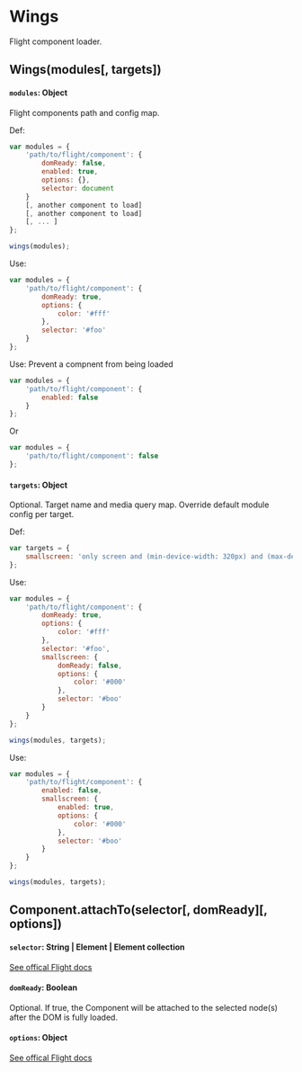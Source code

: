 # Wings

Flight component loader.

## Wings(modules[, targets])

#### `modules`: Object

Flight components path and config map.

Def:

```js
var modules = {
	'path/to/flight/component': {
		domReady: false,
		enabled: true,
		options: {},
		selector: document
	}
	[, another component to load]
	[, another component to load]
	[, ... ]
};

wings(modules);
```

Use: 

```js
var modules = {
	'path/to/flight/component': {
		domReady: true,
		options: {
			color: '#fff'
		},
		selector: '#foo'
	}
};
```
Use: Prevent a compnent from being loaded

```js
var modules = {
	'path/to/flight/component': {
		enabled: false
	}
};
```
Or

```js
var modules = {
	'path/to/flight/component': false
};
```

#### `targets`: Object

Optional. Target name and media query map. Override default module config per target.

Def:

```js
var targets = {
	smallscreen: 'only screen and (min-device-width: 320px) and (max-device-width: 767px)'
};
```

Use:

```js
var modules = {
	'path/to/flight/component': {
		domReady: true,
		options: {
			color: '#fff'
		},
		selector: '#foo',
		smallscreen: {
			domReady: false,
			options: {
				color: '#000'
			},
			selector: '#boo'
		}
	}
};

wings(modules, targets);
```

Use:

```js
var modules = {
	'path/to/flight/component': {
		enabled: false,
		smallscreen: {
			enabled: true,
			options: {
				color: '#000'
			},
			selector: '#boo'
		}
	}
};

wings(modules, targets);
```

####

## Component.attachTo(selector[, domReady][, options])

#### `selector`: String | Element | Element collection

[See offical Flight docs](https://github.com/flightjs/flight/blob/master/doc/component_api.md#selector-string--element--element-collection)

#### `domReady`: Boolean

Optional. If true, the Component will be attached to the selected node(s) after the DOM is fully loaded.

#### `options`: Object

[See offical Flight docs](https://github.com/flightjs/flight/blob/master/doc/component_api.md#options-object)